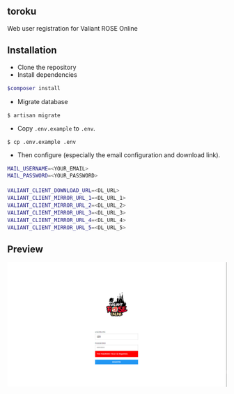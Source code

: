 ## toroku
Web user registration for Valiant ROSE Online

## Installation
- Clone the repository
- Install dependencies
```bash
$composer install
```
- Migrate database
```
$ artisan migrate
```
- Copy `.env.example` to `.env`.
```
$ cp .env.example .env
```
- Then configure (especially the email configuration and download link).
```bash
MAIL_USERNAME=<YOUR_EMAIL>
MAIL_PASSWORD=<YOUR_PASSWORD>

VALIANT_CLIENT_DOWNLOAD_URL=<DL_URL>
VALIANT_CLIENT_MIRROR_URL_1=<DL_URL_1>
VALIANT_CLIENT_MIRROR_URL_2=<DL_URL_2>
VALIANT_CLIENT_MIRROR_URL_3=<DL_URL_3>
VALIANT_CLIENT_MIRROR_URL_4=<DL_URL_4>
VALIANT_CLIENT_MIRROR_URL_5=<DL_URL_5>
```

## Preview
![preview](preview.png)